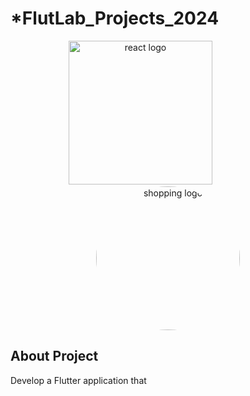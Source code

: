 # *FlutLab_Projects_2024
<div align="center">
    <img src="https://user-images.githubusercontent.com/114832629/230302399-5d8f34e7-bfc5-4597-8fff-6293044f47bd.png" alt="react logo" width=230> 
    &emsp;&emsp;&emsp;&emsp;&emsp;&emsp;
    <img src=https://github.com/AyaAbdElmoneim158/Flutlab_Pro_2024/assets/114832629/c7ea6d2f-4512-4893-9144-ebc2b1b824ff"" alt="shopping logo" width="230px" height="auto" style="border-radius:50%"> 
</div>


## About Project
Develop a Flutter application that 
